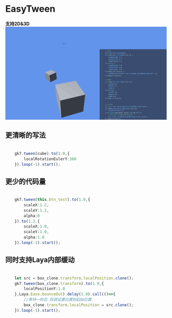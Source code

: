 # EasyTween
**支持2D&3D**
![](readmeImgs/easyTween2.gif)


## 更清晰的写法
```typescript

    gk7.tween(cube).to(1.0,{
        localRotationEulerY:360
    }).loop(-1).start();

```


## 更少的代码量
```typescript

    gk7.tween(this.btn_test).to(1.0,{
        scaleX:1.2,
        scaleY:1.2,
        alpha:0
    }).to(1.2,{
        scaleX:1.0,
        scaleY:1.0,
        alpha:1.0
    }).loop(-1).start();
```

## 同时支持Laya内部缓动
```typescript

    let src = box_clone.transform.localPosition.clone();
    gk7.tween(box_clone.transform).to(1.0,{
        localPositionY:1.0
    },Laya.Ease.bounceOut).delay(1.0).call(()=>{
        //等待一秒后 回调设置位置到起始位置
        box_clone.transform.localPosition = src.clone();
    }).loop(-1).start();
```
